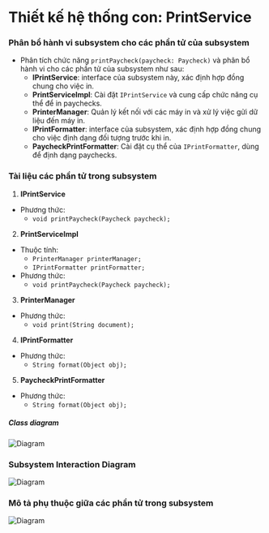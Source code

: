 # Thiết kế hệ thống con: PrintService

### Phân bổ hành vi subsystem cho các phần tử của subsystem
- Phân tích chức năng `printPaycheck(paycheck: Paycheck)` và phân bổ hành vi cho các phần tử của subsystem như sau:
    * **IPrintService**: interface của subsystem này, xác định hợp đồng chung cho việc in.
    * **PrintServiceImpl**: Cài đặt `IPrintService` và cung cấp chức năng cụ thể để in paychecks.
    * **PrinterManager**: Quản lý kết nối với các máy in và xử lý việc gửi dữ liệu đến máy in.
    * **IPrintFormatter**: interface của subsystem, xác định hợp đồng chung cho việc định dạng đối tượng trước khi in.
    * **PaycheckPrintFormatter**: Cài đặt cụ thể của `IPrintFormatter`, dùng để định dạng paychecks.

### Tài liệu các phần tử trong subsystem
1. **IPrintService**
- Phương thức:
    * `void printPaycheck(Paycheck paycheck);`

2. **PrintServiceImpl**
- Thuộc tính:
    * `PrinterManager printerManager;`
    * `IPrintFormatter printFormatter;`
- Phương thức:
    * `void printPaycheck(Paycheck paycheck);`

3. **PrinterManager**
- Phương thức:
    * `void print(String document);`

4. **IPrintFormatter**
- Phương thức:
    * `String format(Object obj);`

5. **PaycheckPrintFormatter**
- Phương thức:
    * `String format(Object obj);`

##### Class diagram
![Diagram](https://www.planttext.com/api/plantuml/png/d5913e8m4BplAth40xp064uc78malA2K1K5eIIaaHdsP1v_a5mHQ0O4JlRIptPsPtVRpUhkLebBLHGwGSeKofWo9vyiM12YRj4Lt8DrgH1gHihlmwOrTa5sjtu6Kvh239m3BQLMHAOLNbBcXiViuoXFbD46f2GUeKxJyKSY2AlNB6U1sDwFgeYKhKEsMa4Ymka2k-jBvG4P7fjuKnNtSEeSPCaL4c4s5ZPSD1F-li7yupcAei9YoRHzcpQxdp3g2UOTQRjKyW8iywhxC5m00__y30000)
### Subsystem Interaction Diagram
![Diagram](https://www.planttext.com/api/plantuml/png/V9513e9034NtFKN3tWkuCBWnSM5Y91vWCbGam0oMek5iBZoILn04WG7YRlB_V_rjvlry-OKebZ9B0PGMotWkY86Cn5AXT-JOI41yZpNjipprK1Ku5jqayK4P5H4FkLuQaghILzB9rzvPpfJ8Z-YiNWLeri7LnYd5DPxeLb8XA1Rpni6yGy49Dk1qPastxn4poomrIia6Brqa_DFet5sZ0Pbm0UoNh--SCFFwhKwCVQGKHjH2iOa0_7foytSV0000__y30000)
### Mô tả phụ thuộc giữa các phần tử trong subsystem
![Diagram](https://www.planttext.com/api/plantuml/png/T9112i8m44NtESNG0-G0HQGheGj1A1vWZAEM9h5CKg6e9tFXaRo2gGgQjAw6yERFV-HnknVE8_lEQ25QL0tk2RAgsxZUUJ8vhBYslY8-rOeoE0k0y2RUeI8eVs4WIgDpKQ8qhOu1yH9jAE69IuiZ6_J-nJuHxDM1L9FWmADkc5sa71L33iCWGzQx41bnAUU9L8Yi7VrTJZI_sobu-qpAnrPN8Ggos-7xdm000F__0m00)
